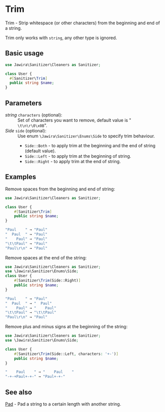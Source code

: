 # Trim

Trim - Strip whitespace (or other characters) from the beginning and end of a
string.

Trim only works with `string`, any other type is ignored.

## Basic usage

```php
use Jawira\Sanitizer\Cleaners as Sanitizer;

class User {
  #[Sanitizer\Trim]
  public string $name;
}
```

## Parameters

<dl>
<dt><em>string</em> <code>characters</code> (optional):</dt>
<dd>Set of characters you want to remove, default value is "<code> \t\n\r\0\x0B</code>".</dd>
<dt><em>Side</em> <code>side</code> (optional):</dt>
<dd>
Use enum <code>\Jawira\Sanitizer\Enums\Side</code> to specify trim behaviour.<br>
<ul>
<li><code>Side::Both</code> - to apply trim at the beginning and the end of string (default value).</li>
<li><code>Side::Left</code> - to apply trim at the beginning of string.</li>
<li><code>Side::Right</code> - to apply trim at the end of string.</li>
</ul>
</dd>
</dl>

## Examples

Remove spaces from the beginning and end of string:

```php
use Jawira\Sanitizer\Cleaners as Sanitizer;

class User {
    #[Sanitizer\Trim]
    public string $name;
}
```

```php
"Paul    " → "Paul"
"  Paul  " → "Paul"
"    Paul" → "Paul"
"\t\tPaul" → "Paul"
"Paul\r\n" → "Paul"
```

Remove spaces at the end of the string:

```php
use Jawira\Sanitizer\Cleaners as Sanitizer;
use \Jawira\Sanitizer\Enums\Side;
class User {
    #[Sanitizer\Trim(Side::Right)]
    public string $name;
}
```

```php
"Paul    " → "Paul"
"  Paul  " → "  Paul"
"    Paul" → "    Paul"
"\t\tPaul" → "\t\tPaul"
"Paul\r\n" → "Paul"
```

Remove plus and minus signs at the beginning of the string:

```php
use Jawira\Sanitizer\Cleaners as Sanitizer;
use \Jawira\Sanitizer\Enums\Side;

class User {
    #[Sanitizer\Trim(Side::Left, characters: '+-')]
    public string $name;
}
```

```php
"    Paul    " → "    Paul    "
"-+-+Paul+-+-" → "Paul+-+-"
```

## See also

[Pad](Pad.md) - Pad a string to a certain length with another string.
